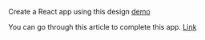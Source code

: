 Create a React app using this design [demo](https://www.behance.net/gallery/4892475/Simplicity-multi-step-sign-up-form)

You can go through this article to complete this app. [Link](https://css-tricks.com/the-magic-of-react-based-multi-step-forms/)
